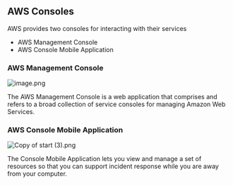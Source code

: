 ## AWS Consoles

AWS provides two consoles for interacting with their services

- AWS Management Console
- AWS Console Mobile Application 

### AWS Management Console

![image.png](https://cdn.hashnode.com/res/hashnode/image/upload/v1618056251933/OL_O_XbWE.png)

The AWS Management Console is a web application that comprises and refers to a broad collection of service consoles for managing Amazon Web Services.

### AWS Console Mobile Application


![Copy of start (3).png](https://cdn.hashnode.com/res/hashnode/image/upload/v1618056767536/5bQkONTPs.png)

The Console Mobile Application lets you view and manage a set of resources so that you can support incident response while you are away from your computer.

